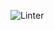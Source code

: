 ![Linter](https://github.com/M9lTHblu/frontend-project-lvl2/workflows/actions/badge.svghttps://github.com/M9lTHblu/frontend-project-lvl2/workflows/Linter/badge.svg)

